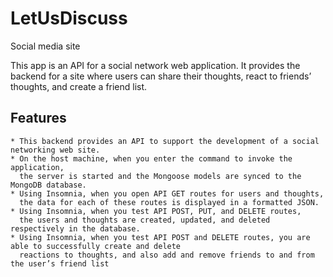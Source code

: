 # LetUsDiscuss
Social media site

This app is an API for a social network web application.  It provides the backend for a site where users
can share their thoughts, react to friends’ thoughts, and create a friend list. 

## Features
```
* This backend provides an API to support the development of a social networking web site.
* On the host machine, when you enter the command to invoke the application,
  the server is started and the Mongoose models are synced to the MongoDB database.
* Using Insomnia, when you open API GET routes for users and thoughts,
  the data for each of these routes is displayed in a formatted JSON.
* Using Insomnia, when you test API POST, PUT, and DELETE routes,
  the users and thoughts are created, updated, and deleted respectively in the database.
* Using Insomnia, when you test API POST and DELETE routes, you are able to successfully create and delete
  reactions to thoughts, and also add and remove friends to and from the user’s friend list
```

